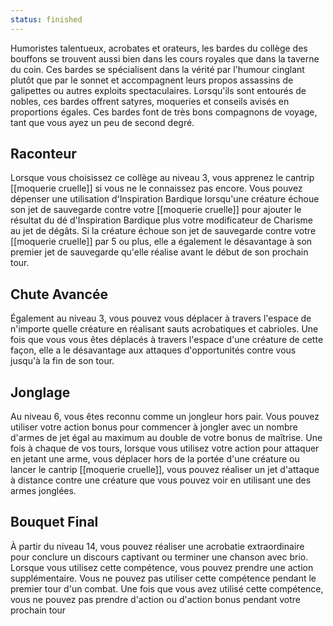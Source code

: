 ```yaml
---
status: finished
---
```

Humoristes talentueux, acrobates et orateurs, les bardes du collège des bouffons se trouvent aussi bien dans les cours royales que dans la taverne du coin. Ces bardes se spécialisent dans la vérité par l'humour cinglant plutôt que par le sonnet et accompagnent leurs propos assassins de galipettes ou autres exploits spectaculaires. Lorsqu'ils sont entourés de nobles, ces bardes offrent satyres, moqueries et conseils avisés en proportions égales. Ces bardes font de très bons compagnons de voyage, tant que vous ayez un peu de second degré.

## Raconteur

Lorsque vous choisissez ce collège au niveau 3, vous apprenez le cantrip [[moquerie cruelle]] si vous ne le connaissez pas encore. Vous pouvez dépenser une utilisation d'Inspiration Bardique lorsqu'une créature échoue son jet de sauvegarde contre votre [[moquerie cruelle]] pour ajouter le résultat du dé d'Inspiration Bardique plus votre modificateur de Charisme au jet de dégâts. Si la créature échoue son jet de sauvegarde contre votre [[moquerie cruelle]] par 5 ou plus, elle a également le désavantage à son premier jet de sauvegarde qu'elle réalise avant le début de son prochain tour.

## Chute Avancée

Également au niveau 3, vous pouvez vous déplacer à travers l'espace de n'importe quelle créature en réalisant sauts acrobatiques et cabrioles. Une fois que vous vous êtes déplacés à travers l'espace d'une créature de cette façon, elle a le désavantage aux attaques d'opportunités contre vous jusqu'à la fin de son tour.

## Jonglage

Au niveau 6, vous êtes reconnu comme un jongleur hors pair. Vous pouvez utiliser votre action bonus pour commencer à jongler avec un nombre d'armes de jet égal au maximum au double de votre bonus de maîtrise. Une fois à chaque de vos tours, lorsque vous utilisez votre action pour attaquer en jetant une arme, vous déplacer hors de la portée d'une créature ou lancer le cantrip [[moquerie cruelle]], vous pouvez réaliser un jet d'attaque à distance contre une créature que vous pouvez voir en utilisant une des armes jonglées.

## Bouquet Final

À partir du niveau 14, vous pouvez réaliser une acrobatie extraordinaire pour conclure un discours captivant ou terminer une chanson avec brio. Lorsque vous utilisez cette compétence, vous pouvez prendre une action supplémentaire. Vous ne pouvez pas utiliser cette compétence pendant le premier tour d'un combat. Une fois que vous avez utilisé cette compétence, vous ne pouvez pas prendre d'action ou d'action bonus pendant votre prochain tour
